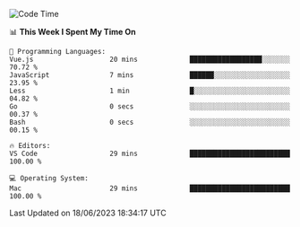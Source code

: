 
<!--START_SECTION:waka-->
![Code Time](http://img.shields.io/badge/Code%20Time-730%20hrs%2053%20mins-blue)

📊 **This Week I Spent My Time On** 

```text
💬 Programming Languages: 
Vue.js                   20 mins             ██████████████████░░░░░░░   70.72 % 
JavaScript               7 mins              ██████░░░░░░░░░░░░░░░░░░░   23.95 % 
Less                     1 min               █░░░░░░░░░░░░░░░░░░░░░░░░   04.82 % 
Go                       0 secs              ░░░░░░░░░░░░░░░░░░░░░░░░░   00.37 % 
Bash                     0 secs              ░░░░░░░░░░░░░░░░░░░░░░░░░   00.15 % 

🔥 Editors: 
VS Code                  29 mins             █████████████████████████   100.00 % 

💻 Operating System: 
Mac                      29 mins             █████████████████████████   100.00 % 
```


 Last Updated on 18/06/2023 18:34:17 UTC
<!--END_SECTION:waka-->

